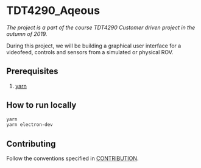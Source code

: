 # TDT4290_Aqeous

_The project is a part of the course TDT4290 Customer driven project in the autumn of 2019._

During this project, we will be building a graphical user interface for a videofeed, controls and sensors from a simulated or physical ROV.

## Prerequisites

1. [yarn](https://yarnpkg.com/lang/en/)

## How to run locally

```bash
yarn
yarn electron-dev
```

## Contributing

Follow the conventions specified in [CONTRIBUTION](./CONTRIBUTING.md).
